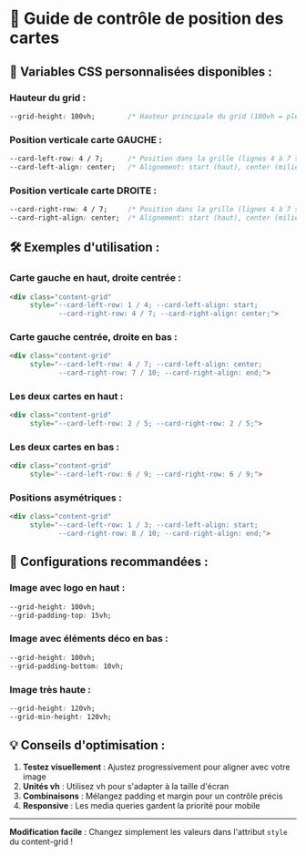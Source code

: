 # 🎯 Guide de contrôle de position des cartes

## 📐 Variables CSS personnalisées disponibles :

### **Hauteur du grid :**
```css
--grid-height: 100vh;        /* Hauteur principale du grid (100vh = pleine hauteur écran) */
```

### **Position verticale carte GAUCHE :**
```css
--card-left-row: 4 / 7;      /* Position dans la grille (lignes 4 à 7 sur 10) */
--card-left-align: center;   /* Alignement: start (haut), center (milieu), end (bas) */
```

### **Position verticale carte DROITE :**
```css
--card-right-row: 4 / 7;     /* Position dans la grille (lignes 4 à 7 sur 10) */
--card-right-align: center;  /* Alignement: start (haut), center (milieu), end (bas) */
```

## 🛠️ Exemples d'utilisation :

### **Carte gauche en haut, droite centrée :**
```html
<div class="content-grid" 
     style="--card-left-row: 1 / 4; --card-left-align: start;
            --card-right-row: 4 / 7; --card-right-align: center;">
```

### **Carte gauche centrée, droite en bas :**
```html
<div class="content-grid" 
     style="--card-left-row: 4 / 7; --card-left-align: center;
            --card-right-row: 7 / 10; --card-right-align: end;">
```

### **Les deux cartes en haut :**
```html
<div class="content-grid" 
     style="--card-left-row: 2 / 5; --card-right-row: 2 / 5;">
```

### **Les deux cartes en bas :**
```html
<div class="content-grid" 
     style="--card-left-row: 6 / 9; --card-right-row: 6 / 9;">
```

### **Positions asymétriques :**
```html
<div class="content-grid" 
     style="--card-left-row: 1 / 3; --card-left-align: start;
            --card-right-row: 8 / 10; --card-right-align: end;">
```

## 🎨 Configurations recommandées :

### **Image avec logo en haut :**
```css
--grid-height: 100vh;
--grid-padding-top: 15vh;
```

### **Image avec éléments déco en bas :**
```css
--grid-height: 100vh;
--grid-padding-bottom: 10vh;
```

### **Image très haute :**
```css
--grid-height: 120vh;
--grid-min-height: 120vh;
```

## 💡 Conseils d'optimisation :

1. **Testez visuellement** : Ajustez progressivement pour aligner avec votre image
2. **Unités vh** : Utilisez vh pour s'adapter à la taille d'écran
3. **Combinaisons** : Mélangez padding et margin pour un contrôle précis
4. **Responsive** : Les media queries gardent la priorité pour mobile

---
**Modification facile** : Changez simplement les valeurs dans l'attribut `style` du content-grid !